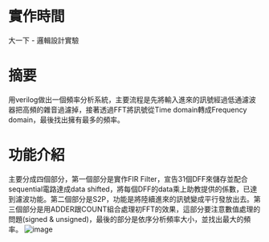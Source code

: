 # 實作時間
大一下 - 邏輯設計實驗
# 摘要
用verilog做出一個頻率分析系統，主要流程是先將輸入進來的訊號經過低通濾波器把高頻的雜音過濾掉，接著透過FFT將訊號從Time domain轉成Frequency domain，最後找出擁有最多的頻率。
# 功能介紹
主要分成四個部分，第一個部分是實作FIR Filter，宣告31個DFF來儲存並配合sequential電路達成data shifted，將每個DFF的data乘上助教提供的係數，已達到濾波功能。第二個部分是S2P，功能是將陸續進來的訊號變成平行發放出去。第三個部分是用ADDER跟COUNT組合處理初FFT的效果，這部分要注意數值處理的問題(signed & unsigned)，最後的部分是依序分析頻率大小，並找出最大的頻率。
![image](https://github.com/user-attachments/assets/35fdf25f-e726-4524-b16a-6acae8610c0f)
